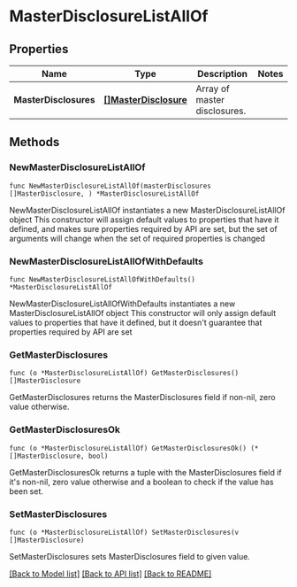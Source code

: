 # MasterDisclosureListAllOf

## Properties

Name | Type | Description | Notes
------------ | ------------- | ------------- | -------------
**MasterDisclosures** | [**[]MasterDisclosure**](MasterDisclosure.md) | Array of master disclosures. | 

## Methods

### NewMasterDisclosureListAllOf

`func NewMasterDisclosureListAllOf(masterDisclosures []MasterDisclosure, ) *MasterDisclosureListAllOf`

NewMasterDisclosureListAllOf instantiates a new MasterDisclosureListAllOf object
This constructor will assign default values to properties that have it defined,
and makes sure properties required by API are set, but the set of arguments
will change when the set of required properties is changed

### NewMasterDisclosureListAllOfWithDefaults

`func NewMasterDisclosureListAllOfWithDefaults() *MasterDisclosureListAllOf`

NewMasterDisclosureListAllOfWithDefaults instantiates a new MasterDisclosureListAllOf object
This constructor will only assign default values to properties that have it defined,
but it doesn't guarantee that properties required by API are set

### GetMasterDisclosures

`func (o *MasterDisclosureListAllOf) GetMasterDisclosures() []MasterDisclosure`

GetMasterDisclosures returns the MasterDisclosures field if non-nil, zero value otherwise.

### GetMasterDisclosuresOk

`func (o *MasterDisclosureListAllOf) GetMasterDisclosuresOk() (*[]MasterDisclosure, bool)`

GetMasterDisclosuresOk returns a tuple with the MasterDisclosures field if it's non-nil, zero value otherwise
and a boolean to check if the value has been set.

### SetMasterDisclosures

`func (o *MasterDisclosureListAllOf) SetMasterDisclosures(v []MasterDisclosure)`

SetMasterDisclosures sets MasterDisclosures field to given value.



[[Back to Model list]](../../README.md#documentation-for-models) [[Back to API list]](../../README.md#documentation-for-api-endpoints) [[Back to README]](../../README.md)


